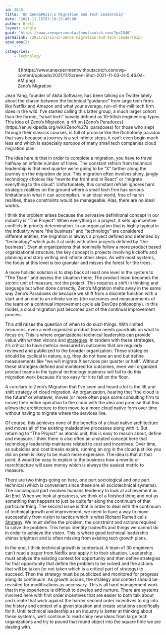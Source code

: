 ```yaml
---
id: 2840
title: 'On Zeno&#8217;s Migration and Tech Leadership'
date: '2021-11-15T07:19:23-06:00'
author: Brett
layout: single
guid: 'https://www.anexperimentwithoutscotch.com/?p=2840'
permalink: /2021/11/15/on-zenos-migration-and-tech-leadership/
spay_email:
    - ''
categories:
    - Technology
---
```


<figure class="wp-block-image size-full">![](https://www.anexperimentwithoutscotch.com/wp-content/uploads/2021/11/Screen-Shot-2021-11-03-at-5.46.04-AM.png)<figcaption>Zeno’s Migration</figcaption></figure>Jean Yang, founder of Akita Software, has been talking on Twitter lately about the chasm between the technical “guidance” from large tech firms like Netflix and Amazon and what your average, run-of-the-mill tech firm does in the wild. I’ve started calling this latter group, a much larger cohort than the former, “small tech” loosely defined as 10-50ish engineering types. This idea of Zeno’s Migration, a riff on [Zeno’s Paradoxes](https://en.wikipedia.org/wiki/Zeno%27s_paradoxes) for those who slept through their classics courses, is full of promise like the Dichotomy paradox that says because a journey is a set infinite steps, it can’t even begin much less end which is especially apropos of many small tech companies cloud migration plan.

The idea here is that in order to complete a migration, you have to travel halfway an infinite number of times. The constant refrain from technical leadership is that next quarter we’re going to be “X” farther along the journey on the migration de jour. This migration often involves shiny, jangly technology choices like “rewrite the front end in React” or “migrate everything to the cloud”. Unfortunately, this constant refrain ignores hard strategic realities on the ground where a small tech firm has serious limitations in what it can accomplish. In an ideal world, free of harsh realities, these constraints would be manageable. Alas, there are no ideal worlds.

I think the problem arises because the pervasive definitional concept in our industry is “The Project”. When everything is a project, it sets up incentive conflicts in priority determination. In an organization that is highly typical in the industry where “the business” and “technology” are considered different entities, the migration is always a project defined and defended by “technology” which puts it at odds with other projects defined by “the business”. Even at organizations that nominally follow a more product based organizational structure, the key concept is projects involving kickoffs and planning and story writing and infinite other steps. As with most systems, the focus at this level is too granular and misses the forest for the trees.

A more holistic solution is to step back at least one level in the system to “The Team” and assess the situation there. The product team becomes the atomic unit of measure, not the project. This requires a shift in thinking and language but when done correctly, Zeno’s Migration melts away in the same way Zeno’s Paradoxes do because we shift from a discrete function with a start and an end to an infinite series (the outcomes and measurements of the team on a continual improvement cycle ala DevOps philosophy). In this model, a cloud migration just becomes part of the continual improvement process.

This still raises the question of when to do such things. With limited resources, even a well organized product team needs guardrails on what to focus on. This is where organizational technical leadership can provide value with written visions and [strategies](https://lethain.com/good-engineering-strategy-is-boring/). In tandem with these strategies, it’s critical to have metrics measured in outcomes that are regularly reviewed and publicized to the broader organization. These strategies should be cyclical in nature, e.g. they do not have an end but define measurements like “we will migrate X services per quarter or half”. Without these strategies defined and monitored for outcomes, even well organized product teams in the typical technology business will fail to do this migration work because it’s too easy for it to fall on the floor.

A corollary to Zeno’s Migration that I’ve seen and heard a lot is the lift and shift strategy of cloud migration. An organization, hearing that “the cloud is the future” or whatever, moves (or more often pays some consulting firm to move) their entire operation to the cloud with the idea and promise that this allows the architecture to then move to a more cloud native form over time without having to migrate where the services live.

Of course, this achieves none of the benefits of a cloud native architecture and moves all of the existing maladaptive processes along with it. But returning to “The Project” as atomic unit, this is easy to reason about, define and measure. I think there is also often an unstated concept here that technology leadership maintains related to cost and incentives. Over time, as subsidies and cost breaks expire, running an org in the cloud just like you did on prem is likely to be much more expensive. The idea is that at that point, it would be easy to explain to the business how a rewrite or rearchitecture will save money which is always the easiest metric to measure.

There are two things going on here, one part sociological and one part technical (which is convenient since these are all sociotechnical systems). The sociological part involves humans tendency to look at achievement as An End. When we look at greatness, we think of a finished thing and not as something that happens to just be quite far along the continuum of that particular thing. The second issue is that in order to deal with the continuum of technical growth and improvement, we need to have a way to move successfully from vision to tactics which is what Richard Rumelt calls [Strategy](https://www.goodreads.com/author/show/1709397.Richard_P_Rumelt). We must define the problem, the constraint and actions required to solve the problem. This helps identify tradeoffs and things we cannot do in order to achieve the vision. This is where good technical leadership shines brightest and is often missing from existing tech growth plans.

In the end, I think technical growth is contextual. A team of 30 engineers can’t read a paper from Netflix and apply it to their situation. Leadership must analyze the existing context for opportunity and then define strategies for that opportunity that define the problem to be solved and the actions that will be taken (or not taken which is a critical part of strategy) to succeed. Then the strategy must be publicized and monitored for progress along its continuum. As growth occurs, the strategy and context should be revisited for modifications as necessary. This is all hard management work that in my experience is difficult to develop and nurture. There are systems involved here with first order incentives that are easier to both talk about and create that work against the harder second order incentives to dig into the history and context of a given situation and create solutions specifically for it. Until technical leadership as an industry is better at thinking about these systems, we’ll continue to read shiny new ideas from large tech organizations and try to pound that round object into the square hole we are dealing with.